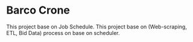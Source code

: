 # Barco Crone

This project base on Job Schedule. 
This project base on (Web-scraping, ETL, Bid Data) process on base on scheduler.

